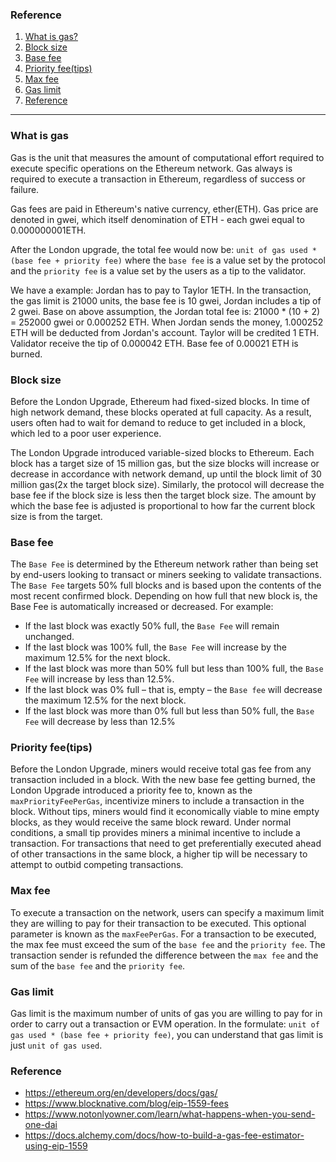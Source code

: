 ### Reference

1. [What is gas?](#what_is_gas)
2. [Block size](#block-size)
3. [Base fee](#base_fee)
4. [Priority fee(tips)](#priority_fee)
5. [Max fee](#max_fee)
6. [Gas limit](#gas_limit)
7. [Reference](#reference)

---

### What is gas <a name="what_is_gas"></a>

Gas is the unit that measures the amount of computational effort required to execute specific operations on the Ethereum network. Gas always is required to execute a transaction in Ethereum, regardless of success or failure.

Gas fees are paid in Ethereum's native currency, ether(ETH). Gas price are denoted in gwei, which itself denomination of ETH - each gwei equal to 0.000000001ETH.

After the London upgrade, the total fee would now be: `unit of gas used * (base fee + priority fee)` where the `base fee` is a value set by the protocol and the `priority fee` is a value set by the users as a tip to the validator.

We have a example: Jordan has to pay to Taylor 1ETH. In the transaction, the gas limit is 21000 units, the base fee is 10 gwei, Jordan includes a tip of 2 gwei. Base on above assumption, the Jordan total fee is: 21000 \* (10 + 2) = 252000 gwei or 0.000252 ETH. When Jordan sends the money, 1.000252 ETH will be deducted from Jordan's account. Taylor will be credited 1 ETH. Validator receive the tip of 0.000042 ETH. Base fee of 0.00021 ETH is burned.

### Block size <a name="block_size"></a>

Before the London Upgrade, Ethereum had fixed-sized blocks. In time of high network demand, these blocks operated at full capacity. As a result, users often had to wait for demand to reduce to get included in a block, which led to a poor user experience.

The London Upgrade introduced variable-sized blocks to Ethereum. Each block has a target size of 15 million gas, but the size blocks will increase or decrease in accordance with network demand, up until the block limit of 30 million gas(2x the target block size). Similarly, the protocol will decrease the base fee if the block size is less then the target block size. The amount by which the base fee is adjusted is proportional to how far the current block size is from the target.

### Base fee <a name="base_fee"></a>

The `Base Fee` is determined by the Ethereum network rather than being set by end-users looking to transact or miners seeking to validate transactions. The `Base Fee` targets 50% full blocks and is based upon the contents of the most recent confirmed block. Depending on how full that new block is, the Base Fee is automatically increased or decreased. For example:

- If the last block was exactly 50% full, the `Base Fee` will remain unchanged.
- If the last block was 100% full, the `Base Fee` will increase by the maximum 12.5% for the next block.
- If the last block was more than 50% full but less than 100% full, the `Base Fee` will increase by less than 12.5%.
- If the last block was 0% full – that is, empty – the `Base fee` will decrease the maximum 12.5% for the next block.
- If the last block was more than 0% full but less than 50% full, the `Base Fee` will decrease by less than 12.5%

### Priority fee(tips) <a name="priority_fee"></a>

Before the London Upgrade, miners would receive total gas fee from any transaction included in a block. With the new base fee getting burned, the London Upgrade introduced a priority fee to, known as the `maxPriorityFeePerGas`, incentivize miners to include a transaction in the block. Without tips, miners would find it economically viable to mine empty blocks, as they would receive the same block reward. Under normal conditions, a small tip provides miners a minimal incentive to include a transaction. For transactions that need to get preferentially executed ahead of other transactions in the same block, a higher tip will be necessary to attempt to outbid competing transactions.

### Max fee <a name="max_fee"></a>

To execute a transaction on the network, users can specify a maximum limit they are willing to pay for their transaction to be executed. This optional parameter is known as the `maxFeePerGas`. For a transaction to be executed, the max fee must exceed the sum of the `base fee` and the `priority fee`. The transaction sender is refunded the difference between the `max fee` and the sum of the `base fee` and the `priority fee`.

### Gas limit <a name="gas_limit"></a>

Gas limit is the maximum number of units of gas you are willing to pay for in order to carry out a transaction or EVM operation. In the formulate: `unit of gas used * (base fee + priority fee)`, you can understand that gas limit is just `unit of gas used`.

### Reference <a name="reference"></a>

- https://ethereum.org/en/developers/docs/gas/
- https://www.blocknative.com/blog/eip-1559-fees
- https://www.notonlyowner.com/learn/what-happens-when-you-send-one-dai
- https://docs.alchemy.com/docs/how-to-build-a-gas-fee-estimator-using-eip-1559
